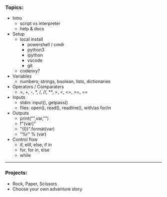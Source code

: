 ### Topics:

- Intro
  - script vs interpreter
  - help & docs
- Setup
  - local install
    - powershell / cmdr
    - python3
    - ipython
    - vscode
    - git
  - codenvy?
- Variables
  - numbers, strings, boolean, lists, dictionaries
- Operators / Comparaters
  - =, +, -, *, /, //, **, >, <, <=, >=, ==
- Inputs
  - stdin: input(), getpass()
  - files: open(), read(), readline(), with/as for/in
- Outputs
  - print("",var,"")
  - f"{var}"
  - "{0}".format(var)
  - "%r" % (var)
- Control flow
  - if, elif, else, if in
  - for, for in, else
  - while

---

### Projects:

- Rock, Paper, Scissors
- Choose your own adventure story